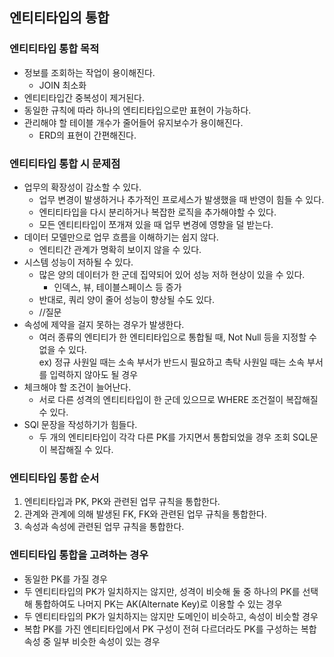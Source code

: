## 엔티티타입의 통합 
### 엔티티타입 통합 목적 
- 정보를 조회하는 작업이 용이해진다. 
    - JOIN 최소화
- 엔티티타입간 중복성이 제거된다. 
- 동일한 규칙에 따라 하나의 엔티티타입으로만 표현이 가능하다.
- 관리해야 할 테이블 개수가 줄어들어 유지보수가 용이해진다. 
    - ERD의 표현이 간편해진다.

### 엔티티타입 통합 시 문제점 
- 업무의 확장성이 감소할 수 있다. 
    - 업무 변경이 발생하거나 추가적인 프로세스가 발생했을 때 반영이 힘들 수 있다. 
    - 엔티티타입을 다시 분리하거나 복잡한 로직을 추가해야할 수 있다. 
    - 모든 엔티티타입이 쪼개져 있을 때 업무 변경에 영향을 덜 받는다. 
- 데이터 모델만으로 업무 흐름을 이해하기는 쉽지 않다.
    - 엔티티간 관계가 명확히 보이지 않을 수 있다.
- 시스템 성능이 저하될 수 있다. 
    - 많은 양의 데이터가 한 군데 집약되어 있어 성능 저하 현상이 있을 수 있다.
        - 인덱스, 뷰, 테이블스페이스 등 증가 
    - 반대로, 쿼리 양이 줄어 성능이 향상될 수도 있다. 
    - //질문 
- 속성에 제약을 걸지 못하는 경우가 발생한다. 
    - 여러 종류의 엔티티가 한 엔티티타입으로 통합될 때, Not Null 등을 지정할 수 없을 수 있다.<br> 
    ex) 정규 사원일 때는 소속 부서가 반드시 필요하고 촉탁 사원일 때는 소속 부서를 입력하지 않아도 될 경우
- 체크해야 할 조건이 늘어난다.
    - 서로 다른 성격의 엔티티타입이 한 군데 있으므로 WHERE 조건절이 복잡해질 수 있다.  
- SQl 문장을 작성하기가 힘들다. 
    - 두 개의 엔티티타입이 각각 다른 PK를 가지면서 통합되었을 경우 조회 SQL문이 복잡해질 수 있다. 

### 엔티티타입 통합 순서 
1. 엔티티타입과 PK, PK와 관련된 업무 규칙을 통합한다. 
2. 관계와 관계에 의해 발생된 FK, FK와 관련된 업무 규칙을 통합한다. 
3. 속성과 속성에 관련된 업무 규칙을 통합한다. 

### 엔티티타입 통합을 고려하는 경우 
- 동일한 PK를 가질 경우 
- 두 엔티티타입의 PK가 일치하지는 않지만, 성격이 비슷해 둘 중 하나의 PK를 선택해 통합하여도 나머지 PK는 AK(Alternate Key)로 이용할 수 있는 경우 
- 두 엔티티타입의 PK가 일치하지는 않지만 도메인이 비슷하고, 속성이 비슷할 경우
- 복합 PK를 가진 엔티티타입에서 PK 구성이 전혀 다르더라도 PK를 구성하는 복합 속성 중 일부 비슷한 속성이 있는 경우 